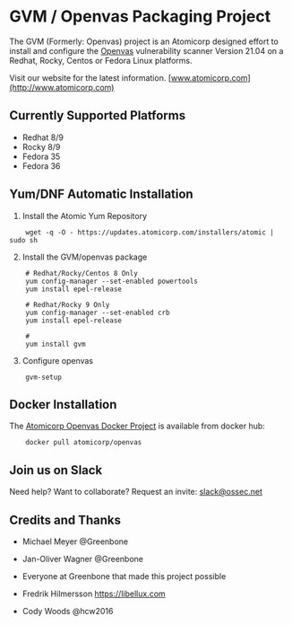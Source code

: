 # GVM / Openvas Packaging Project 

The GVM (Formerly: Openvas) project is an Atomicorp designed effort to install and configure the [Openvas](http://www.openvas.org) vulnerability scanner Version 21.04 on a Redhat, Rocky, Centos or Fedora Linux platforms.


Visit our website for the latest information.  [www.atomicorp.com](http://www.atomicorp.com)


## Currently Supported Platforms 

* Redhat 8/9
* Rocky 8/9
* Fedora 35
* Fedora 36



## Yum/DNF Automatic Installation ##


1) Install the Atomic Yum Repository

```
    wget -q -O - https://updates.atomicorp.com/installers/atomic | sudo sh
```

2) Install the GVM/openvas package

```
	# Redhat/Rocky/Centos 8 Only
	yum config-manager --set-enabled powertools
	yum install epel-release

	# Redhat/Rocky 9 Only
	yum config-manager --set-enabled crb
	yum install epel-release

	# 
	yum install gvm
```


3) Configure openvas
```
    gvm-setup
```


## Docker Installation ##

The [Atomicorp Openvas Docker Project](https://github.com/atomicorp/openvas-docker) is available from docker hub:

```
    docker pull atomicorp/openvas  
```


## Join us on Slack ##

Need help? Want to collaborate?  Request an invite: slack@ossec.net


## Credits and Thanks ##

* Michael Meyer @Greenbone

* Jan-Oliver Wagner @Greenbone

* Everyone at Greenbone that made this project possible

* Fredrik Hilmersson https://libellux.com

* Cody Woods @hcw2016


